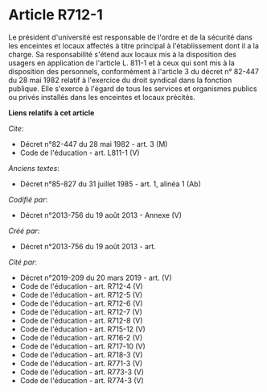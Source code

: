 # Article R712-1

Le président d'université est responsable de l'ordre et de la sécurité dans les enceintes et locaux affectés à titre
principal à l'établissement dont il a la charge. Sa responsabilité s'étend aux locaux mis à la disposition des usagers en
application de l'article L. 811-1 et à ceux qui sont mis à la disposition des personnels, conformément à l'article 3 du
décret n° 82-447 du 28 mai 1982 relatif à l'exercice du droit syndical dans la fonction publique. Elle s'exerce à l'égard de
tous les services et organismes publics ou privés installés dans les enceintes et locaux précités.

**Liens relatifs à cet article**

_Cite_:

  - Décret n°82-447 du 28 mai 1982 - art. 3 (M)
  - Code de l'éducation - art. L811-1 (V)

_Anciens textes_:

  - Décret n°85-827 du 31 juillet 1985 - art. 1, alinéa 1 (Ab)

_Codifié par_:

  - Décret n°2013-756 du 19 août 2013 -  Annexe (V)

_Créé par_:

  - Décret n°2013-756 du 19 août 2013 - art.

_Cité par_:

  - Décret n°2019-209 du 20 mars 2019 - art. (V)
  - Code de l'éducation - art. R712-4 (V)
  - Code de l'éducation - art. R712-5 (V)
  - Code de l'éducation - art. R712-6 (V)
  - Code de l'éducation - art. R712-7 (V)
  - Code de l'éducation - art. R712-8 (V)
  - Code de l'éducation - art. R715-12 (V)
  - Code de l'éducation - art. R716-2 (V)
  - Code de l'éducation - art. R717-10 (V)
  - Code de l'éducation - art. R718-3 (V)
  - Code de l'éducation - art. R771-3 (V)
  - Code de l'éducation - art. R773-3 (V)
  - Code de l'éducation - art. R774-3 (V)
